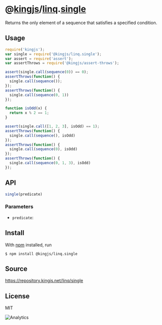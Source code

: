 # @[kingjs][@kingjs]/[linq][ns0].[single][ns1]
Returns the only element of a sequence  that satisfies a specified condition.
## Usage
```js
require('kingjs');
var single = require('@kingjs/linq.single');
var assert = require('assert');
var assertThrows = require('@kingjs/assert-throws');

assert(single.call(sequence(0)) == 0);
assertThrows(function() { 
  single.call(sequence());
});
assertThrows(function() { 
  single.call(sequence(0, 1))
});

function isOdd(x) {
  return x % 2 == 1; 
}

assert(single.call([1, 2, 3], isOdd) == 1);
assertThrows(function() { 
  single.call(sequence(), isOdd)
});
assertThrows(function() { 
  single.call(sequence(0), isOdd)
});
assertThrows(function() { 
  single.call(sequence(0, 1, 3), isOdd)
});

```

## API
```ts
single(predicate)
```

### Parameters
- `predicate`: 



## Install
With [npm](https://npmjs.org/) installed, run
```
$ npm install @kingjs/linq.single
```

## Source
https://repository.kingjs.net/linq/single
## License
MIT

![Analytics](https://analytics.kingjs.net/linq/single)

[@kingjs]: https://www.npmjs.com/package/kingjs
[ns0]: https://www.npmjs.com/package/@kingjs/linq
[ns1]: https://www.npmjs.com/package/@kingjs/linq.single
